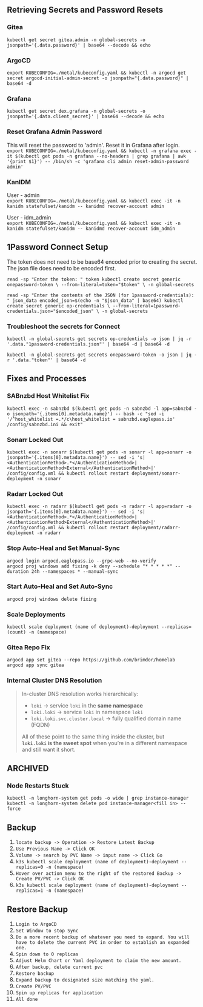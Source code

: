 ## Retrieving Secrets and Password Resets

### Gitea
`kubectl get secret gitea.admin -n global-secrets -o jsonpath='{.data.password}' | base64 --decode && echo`

### ArgoCD
`export KUBECONFIG=./metal/kubeconfig.yaml && kubectl -n argocd get secret argocd-initial-admin-secret -o jsonpath="{.data.password}" | base64 -d`

### Grafana
`kubectl get secret dex.grafana -n global-secrets -o jsonpath='{.data.client_secret}' | base64 --decode && echo`

### Reset Grafana Admin Password
This will reset the password to 'admin'. Reset it in Grafana after login.  
`export KUBECONFIG=./metal/kubeconfig.yaml && kubectl -n grafana exec -it $(kubectl get pods -n grafana --no-headers | grep grafana | awk '{print $1}') -- /bin/sh -c 'grafana cli admin reset-admin-password admin'`

### KanIDM
User - admin  
`export KUBECONFIG=./metal/kubeconfig.yaml && kubectl exec -it -n kanidm statefulset/kanidm -- kanidmd recover-account admin`  

User - idm_admin  
`export KUBECONFIG=./metal/kubeconfig.yaml && kubectl exec -it -n kanidm statefulset/kanidm -- kanidmd recover-account idm_admin`

## 1Password Connect Setup
The token does not need to be base64 encoded prior to creating the secret.  
The json file does need to be encoded first.  

`read -sp "Enter the token: " token
kubectl create secret generic onepassword-token \
  --from-literal=token="$token" \
  -n global-secrets`  

`read -sp "Enter the contents of the JSON (for 1password-credentials): " json_data
encoded_json=$(echo -n "$json_data" | base64)
kubectl create secret generic op-credentials \
  --from-literal=1password-credentials.json="$encoded_json" \
  -n global-secrets`

### Troubleshoot the secrets for Connect
`kubectl -n global-secrets get secrets op-credentials -o json | jq -r '.data."1password-credentials.json"' | base64 -d | base64 -d`  

`kubectl -n global-secrets get secrets onepassword-token -o json | jq -r '.data."token"' | base64 -d`

## Fixes and Processes

### SABnzbd Host Whitelist Fix
`kubectl exec -n sabnzbd $(kubectl get pods -n sabnzbd -l app=sabnzbd -o jsonpath='{.items[0].metadata.name}') -- bash -c "sed -i '/^host_whitelist =.*/c\host_whitelist = sabnzbd.eaglepass.io' /config/sabnzbd.ini && exit"`

### Sonarr Locked Out
`kubectl exec -n sonarr $(kubectl get pods -n sonarr -l app=sonarr -o jsonpath='{.items[0].metadata.name}') -- sed -i 's|<AuthenticationMethod>.*</AuthenticationMethod>|<AuthenticationMethod>External</AuthenticationMethod>|' /config/config.xml && kubectl rollout restart deployment/sonarr-deployment -n sonarr`

### Radarr Locked Out
`kubectl exec -n radarr $(kubectl get pods -n radarr -l app=radarr -o jsonpath='{.items[0].metadata.name}') -- sed -i 's|<AuthenticationMethod>.*</AuthenticationMethod>|<AuthenticationMethod>External</AuthenticationMethod>|' /config/config.xml && kubectl rollout restart deployment/radarr-deployment -n radarr`

### Stop Auto-Heal and Set Manual-Sync
`argocd login argocd.eaglepass.io --grpc-web --no-verify`  
`argocd proj windows add fixing -k deny --schedule "* * * * *" --duration 24h --namespaces * --manual-sync`

### Start Auto-Heal and Set Auto-Sync
`argocd proj windows delete fixing`

### Scale Deployments
`kubectl scale deployment (name of deployment)-deployment --replicas=(count) -n (namespace)`

### Gitea Repo Fix
`argocd app set gitea --repo https://github.com/brimdor/homelab`  
`argocd app sync gitea`

### Internal Cluster DNS Resolution
> In-cluster DNS resolution works hierarchically:
> 
> - `loki` → service `loki` in the **same namespace**
> - `loki.loki` → service `loki` in namespace `loki`
> - `loki.loki.svc.cluster.local` → fully qualified domain name (FQDN)
> 
> All of these point to the same thing inside the cluster, but  
> **`loki.loki` is the sweet spot** when you’re in a different namespace and still want it short.

## ARCHIVED

### Node Restarts Stuck
`kubectl -n longhorn-system get pods -o wide | grep instance-manager`  
`kubectl -n longhorn-system delete pod instance-manager<fill in> --force`

## Backup
1. `locate backup -> Operation -> Restore Latest Backup`
2. `Use Previous Name -> Click OK`
3. `Volume -> search by PVC Name -> input name -> Click Go`
4. `k3s kubectl scale deployment (name of deployment)-deployment --replicas=0 -n (namespace)`
5. `Hover over action menu to the right of the restored Backup -> Create PV/PVC -> Click OK`
6. `k3s kubectl scale deployment (name of deployment)-deployment --replicas=1 -n (namespace)`

## Restore Backup
1. `Login to ArgoCD`
2. `Set Window to stop Sync`
3. `Do a more recent backup of whatever you need to expand. You will have to delete the current PVC in order to establish an expanded one.`
4. `Spin down to 0 replicas`
5. `Adjust Helm Chart or Yaml deployment to claim the new amount.`
6. `After backup, delete current pvc`
7. `Restore backup`
8. `Expand backup to designated size matching the yaml.`
9. `Create PV/PVC`
10. `Spin up replicas for application`
11. `All done`